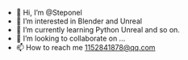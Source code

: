 - 👋 Hi, I’m @Steponel
- 👀 I’m interested in Blender and Unreal
- 🌱 I’m currently learning Python Unreal and so on.
- 💞️ I’m looking to collaborate on ...
- 📫 How to reach me 1152841878@qq.com

<!---
Steponel is a ✨ special ✨ repository because its `README.md` (this file) appears on your GitHub profile.
You can click the Preview link to take a look at your changes.
--->
